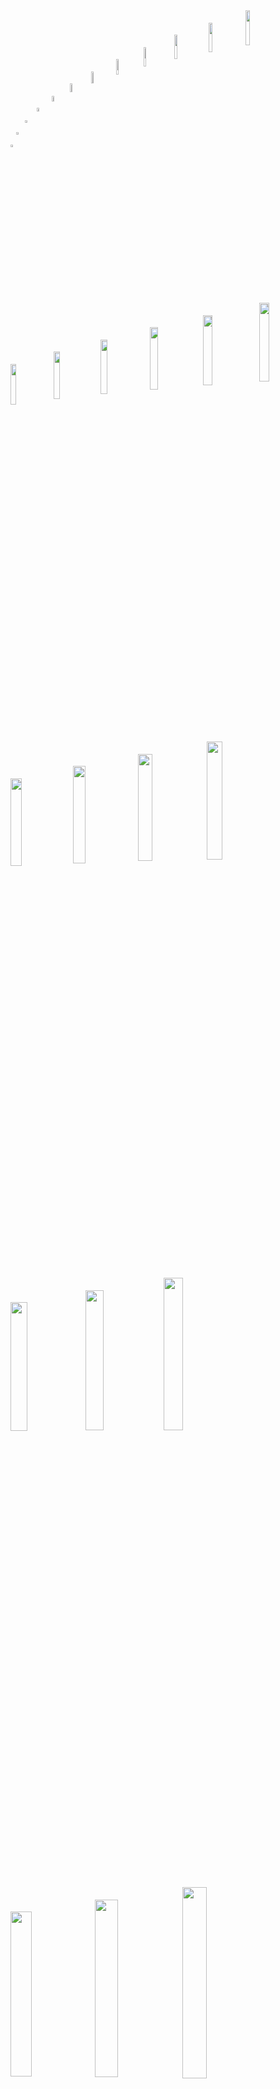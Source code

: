 <img src="https://i.pinimg.com/originals/4e/e7/96/4ee7962464f1664b8335d5b5c877a139.gif" align="center" width="1%" />
    <img src="https://i.pinimg.com/originals/4e/e7/96/4ee7962464f1664b8335d5b5c877a139.gif" align="center" width="2%" />
    <img src="https://i.pinimg.com/originals/4e/e7/96/4ee7962464f1664b8335d5b5c877a139.gif" align="center" width="3%" />
    <img src="https://i.pinimg.com/originals/4e/e7/96/4ee7962464f1664b8335d5b5c877a139.gif" align="center" width="4%" />
    <img src="https://i.pinimg.com/originals/4e/e7/96/4ee7962464f1664b8335d5b5c877a139.gif" align="center" width="5%" />
    <img src="https://i.pinimg.com/originals/4e/e7/96/4ee7962464f1664b8335d5b5c877a139.gif" align="center" width="6%" />
    <img src="https://i.pinimg.com/originals/4e/e7/96/4ee7962464f1664b8335d5b5c877a139.gif" align="center" width="7%" />
    <img src="https://i.pinimg.com/originals/4e/e7/96/4ee7962464f1664b8335d5b5c877a139.gif" align="center" width="8%" />
    <img src="https://i.pinimg.com/originals/4e/e7/96/4ee7962464f1664b8335d5b5c877a139.gif" align="center" width="9%" />
    <img src="https://i.pinimg.com/originals/4e/e7/96/4ee7962464f1664b8335d5b5c877a139.gif" align="center" width="10%" />
    <img src="https://i.pinimg.com/originals/4e/e7/96/4ee7962464f1664b8335d5b5c877a139.gif" align="center" width="11%" />
    <img src="https://i.pinimg.com/originals/4e/e7/96/4ee7962464f1664b8335d5b5c877a139.gif" align="center" width="12%" />
    <img src="https://i.pinimg.com/originals/4e/e7/96/4ee7962464f1664b8335d5b5c877a139.gif" align="center" width="13%" />
    <img src="https://i.pinimg.com/originals/4e/e7/96/4ee7962464f1664b8335d5b5c877a139.gif" align="center" width="14%" />
    <img src="https://i.pinimg.com/originals/4e/e7/96/4ee7962464f1664b8335d5b5c877a139.gif" align="center" width="15%" />
    <img src="https://i.pinimg.com/originals/4e/e7/96/4ee7962464f1664b8335d5b5c877a139.gif" align="center" width="16%" />
    <img src="https://i.pinimg.com/originals/4e/e7/96/4ee7962464f1664b8335d5b5c877a139.gif" align="center" width="17%" />
    <img src="https://i.pinimg.com/originals/4e/e7/96/4ee7962464f1664b8335d5b5c877a139.gif" align="center" width="18%" />
    <img src="https://i.pinimg.com/originals/4e/e7/96/4ee7962464f1664b8335d5b5c877a139.gif" align="center" width="19%" />
    <img src="https://i.pinimg.com/originals/4e/e7/96/4ee7962464f1664b8335d5b5c877a139.gif" align="center" width="20%" />
    <img src="https://i.pinimg.com/originals/4e/e7/96/4ee7962464f1664b8335d5b5c877a139.gif" align="center" width="21%" />
    <img src="https://i.pinimg.com/originals/4e/e7/96/4ee7962464f1664b8335d5b5c877a139.gif" align="center" width="22%" />
    <img src="https://i.pinimg.com/originals/4e/e7/96/4ee7962464f1664b8335d5b5c877a139.gif" align="center" width="23%" />
    <img src="https://i.pinimg.com/originals/4e/e7/96/4ee7962464f1664b8335d5b5c877a139.gif" align="center" width="24%" />
    <img src="https://i.pinimg.com/originals/4e/e7/96/4ee7962464f1664b8335d5b5c877a139.gif" align="center" width="25%" />
    <img src="https://i.pinimg.com/originals/4e/e7/96/4ee7962464f1664b8335d5b5c877a139.gif" align="center" width="26%" />
    <img src="https://i.pinimg.com/originals/4e/e7/96/4ee7962464f1664b8335d5b5c877a139.gif" align="center" width="27%" />
    <img src="https://i.pinimg.com/originals/4e/e7/96/4ee7962464f1664b8335d5b5c877a139.gif" align="center" width="28%" />
    <img src="https://i.pinimg.com/originals/4e/e7/96/4ee7962464f1664b8335d5b5c877a139.gif" align="center" width="29%" />
    <img src="https://i.pinimg.com/originals/4e/e7/96/4ee7962464f1664b8335d5b5c877a139.gif" align="center" width="30%" />
    <img src="https://i.pinimg.com/originals/4e/e7/96/4ee7962464f1664b8335d5b5c877a139.gif" align="center" width="31%" />
    <img src="https://i.pinimg.com/originals/4e/e7/96/4ee7962464f1664b8335d5b5c877a139.gif" align="center" width="32%" />
    <img src="https://i.pinimg.com/originals/4e/e7/96/4ee7962464f1664b8335d5b5c877a139.gif" align="center" width="33%" />
    <img src="https://i.pinimg.com/originals/4e/e7/96/4ee7962464f1664b8335d5b5c877a139.gif" align="center" width="34%" />
    <img src="https://i.pinimg.com/originals/4e/e7/96/4ee7962464f1664b8335d5b5c877a139.gif" align="center" width="35%" />
    <img src="https://i.pinimg.com/originals/4e/e7/96/4ee7962464f1664b8335d5b5c877a139.gif" align="center" width="36%" />
    <img src="https://i.pinimg.com/originals/4e/e7/96/4ee7962464f1664b8335d5b5c877a139.gif" align="center" width="37%" />
    <img src="https://i.pinimg.com/originals/4e/e7/96/4ee7962464f1664b8335d5b5c877a139.gif" align="center" width="38%" />
    <img src="https://i.pinimg.com/originals/4e/e7/96/4ee7962464f1664b8335d5b5c877a139.gif" align="center" width="39%" />
    <img src="https://i.pinimg.com/originals/4e/e7/96/4ee7962464f1664b8335d5b5c877a139.gif" align="center" width="40%" />
    <img src="https://i.pinimg.com/originals/4e/e7/96/4ee7962464f1664b8335d5b5c877a139.gif" align="center" width="41%" />
    <img src="https://i.pinimg.com/originals/4e/e7/96/4ee7962464f1664b8335d5b5c877a139.gif" align="center" width="42%" />
    <img src="https://i.pinimg.com/originals/4e/e7/96/4ee7962464f1664b8335d5b5c877a139.gif" align="center" width="43%" />
    <img src="https://i.pinimg.com/originals/4e/e7/96/4ee7962464f1664b8335d5b5c877a139.gif" align="center" width="44%" />
    <img src="https://i.pinimg.com/originals/4e/e7/96/4ee7962464f1664b8335d5b5c877a139.gif" align="center" width="45%" />
    <img src="https://i.pinimg.com/originals/4e/e7/96/4ee7962464f1664b8335d5b5c877a139.gif" align="center" width="46%" />
    <img src="https://i.pinimg.com/originals/4e/e7/96/4ee7962464f1664b8335d5b5c877a139.gif" align="center" width="47%" />
    <img src="https://i.pinimg.com/originals/4e/e7/96/4ee7962464f1664b8335d5b5c877a139.gif" align="center" width="48%" />
    <img src="https://i.pinimg.com/originals/4e/e7/96/4ee7962464f1664b8335d5b5c877a139.gif" align="center" width="49%" />
    <img src="https://i.pinimg.com/originals/4e/e7/96/4ee7962464f1664b8335d5b5c877a139.gif" align="center" width="50%" />
    <img src="https://i.pinimg.com/originals/4e/e7/96/4ee7962464f1664b8335d5b5c877a139.gif" align="center" width="51%" />
    <img src="https://i.pinimg.com/originals/4e/e7/96/4ee7962464f1664b8335d5b5c877a139.gif" align="center" width="52%" />
    <img src="https://i.pinimg.com/originals/4e/e7/96/4ee7962464f1664b8335d5b5c877a139.gif" align="center" width="53%" />
    <img src="https://i.pinimg.com/originals/4e/e7/96/4ee7962464f1664b8335d5b5c877a139.gif" align="center" width="54%" />
    <img src="https://i.pinimg.com/originals/4e/e7/96/4ee7962464f1664b8335d5b5c877a139.gif" align="center" width="55%" />
    <img src="https://i.pinimg.com/originals/4e/e7/96/4ee7962464f1664b8335d5b5c877a139.gif" align="center" width="56%" />
    <img src="https://i.pinimg.com/originals/4e/e7/96/4ee7962464f1664b8335d5b5c877a139.gif" align="center" width="57%" />
    <img src="https://i.pinimg.com/originals/4e/e7/96/4ee7962464f1664b8335d5b5c877a139.gif" align="center" width="58%" />
    <img src="https://i.pinimg.com/originals/4e/e7/96/4ee7962464f1664b8335d5b5c877a139.gif" align="center" width="59%" />
    <img src="https://i.pinimg.com/originals/4e/e7/96/4ee7962464f1664b8335d5b5c877a139.gif" align="center" width="60%" />
    <img src="https://i.pinimg.com/originals/4e/e7/96/4ee7962464f1664b8335d5b5c877a139.gif" align="center" width="61%" />
    <img src="https://i.pinimg.com/originals/4e/e7/96/4ee7962464f1664b8335d5b5c877a139.gif" align="center" width="62%" />
    <img src="https://i.pinimg.com/originals/4e/e7/96/4ee7962464f1664b8335d5b5c877a139.gif" align="center" width="63%" />
    <img src="https://i.pinimg.com/originals/4e/e7/96/4ee7962464f1664b8335d5b5c877a139.gif" align="center" width="64%" />
    <img src="https://i.pinimg.com/originals/4e/e7/96/4ee7962464f1664b8335d5b5c877a139.gif" align="center" width="65%" />
    <img src="https://i.pinimg.com/originals/4e/e7/96/4ee7962464f1664b8335d5b5c877a139.gif" align="center" width="66%" />
    <img src="https://i.pinimg.com/originals/4e/e7/96/4ee7962464f1664b8335d5b5c877a139.gif" align="center" width="67%" />
    <img src="https://i.pinimg.com/originals/4e/e7/96/4ee7962464f1664b8335d5b5c877a139.gif" align="center" width="68%" />
    <img src="https://i.pinimg.com/originals/4e/e7/96/4ee7962464f1664b8335d5b5c877a139.gif" align="center" width="69%" />
    <img src="https://i.pinimg.com/originals/4e/e7/96/4ee7962464f1664b8335d5b5c877a139.gif" align="center" width="70%" />
    <img src="https://i.pinimg.com/originals/4e/e7/96/4ee7962464f1664b8335d5b5c877a139.gif" align="center" width="71%" />
    <img src="https://i.pinimg.com/originals/4e/e7/96/4ee7962464f1664b8335d5b5c877a139.gif" align="center" width="72%" />
    <img src="https://i.pinimg.com/originals/4e/e7/96/4ee7962464f1664b8335d5b5c877a139.gif" align="center" width="73%" />
    <img src="https://i.pinimg.com/originals/4e/e7/96/4ee7962464f1664b8335d5b5c877a139.gif" align="center" width="74%" />
    <img src="https://i.pinimg.com/originals/4e/e7/96/4ee7962464f1664b8335d5b5c877a139.gif" align="center" width="75%" />
    <img src="https://i.pinimg.com/originals/4e/e7/96/4ee7962464f1664b8335d5b5c877a139.gif" align="center" width="76%" />
    <img src="https://i.pinimg.com/originals/4e/e7/96/4ee7962464f1664b8335d5b5c877a139.gif" align="center" width="77%" />
    <img src="https://i.pinimg.com/originals/4e/e7/96/4ee7962464f1664b8335d5b5c877a139.gif" align="center" width="78%" />
    <img src="https://i.pinimg.com/originals/4e/e7/96/4ee7962464f1664b8335d5b5c877a139.gif" align="center" width="79%" />
    <img src="https://i.pinimg.com/originals/4e/e7/96/4ee7962464f1664b8335d5b5c877a139.gif" align="center" width="80%" />
    <img src="https://i.pinimg.com/originals/4e/e7/96/4ee7962464f1664b8335d5b5c877a139.gif" align="center" width="81%" />
    <img src="https://i.pinimg.com/originals/4e/e7/96/4ee7962464f1664b8335d5b5c877a139.gif" align="center" width="82%" />
    <img src="https://i.pinimg.com/originals/4e/e7/96/4ee7962464f1664b8335d5b5c877a139.gif" align="center" width="83%" />
    <img src="https://i.pinimg.com/originals/4e/e7/96/4ee7962464f1664b8335d5b5c877a139.gif" align="center" width="84%" />
    <img src="https://i.pinimg.com/originals/4e/e7/96/4ee7962464f1664b8335d5b5c877a139.gif" align="center" width="85%" />
    <img src="https://i.pinimg.com/originals/4e/e7/96/4ee7962464f1664b8335d5b5c877a139.gif" align="center" width="86%" />
    <img src="https://i.pinimg.com/originals/4e/e7/96/4ee7962464f1664b8335d5b5c877a139.gif" align="center" width="87%" />
    <img src="https://i.pinimg.com/originals/4e/e7/96/4ee7962464f1664b8335d5b5c877a139.gif" align="center" width="88%" />
    <img src="https://i.pinimg.com/originals/4e/e7/96/4ee7962464f1664b8335d5b5c877a139.gif" align="center" width="89%" />
    <img src="https://i.pinimg.com/originals/4e/e7/96/4ee7962464f1664b8335d5b5c877a139.gif" align="center" width="90%" />
    <img src="https://i.pinimg.com/originals/4e/e7/96/4ee7962464f1664b8335d5b5c877a139.gif" align="center" width="91%" />
    <img src="https://i.pinimg.com/originals/4e/e7/96/4ee7962464f1664b8335d5b5c877a139.gif" align="center" width="92%" />
    <img src="https://i.pinimg.com/originals/4e/e7/96/4ee7962464f1664b8335d5b5c877a139.gif" align="center" width="93%" />
    <img src="https://i.pinimg.com/originals/4e/e7/96/4ee7962464f1664b8335d5b5c877a139.gif" align="center" width="94%" />
    <img src="https://i.pinimg.com/originals/4e/e7/96/4ee7962464f1664b8335d5b5c877a139.gif" align="center" width="95%" />
    <img src="https://i.pinimg.com/originals/4e/e7/96/4ee7962464f1664b8335d5b5c877a139.gif" align="center" width="96%" />
    <img src="https://i.pinimg.com/originals/4e/e7/96/4ee7962464f1664b8335d5b5c877a139.gif" align="center" width="97%" />
    <img src="https://i.pinimg.com/originals/4e/e7/96/4ee7962464f1664b8335d5b5c877a139.gif" align="center" width="98%" />
    <img src="https://i.pinimg.com/originals/4e/e7/96/4ee7962464f1664b8335d5b5c877a139.gif" align="center" width="99%" />
    <img src="https://i.pinimg.com/originals/4e/e7/96/4ee7962464f1664b8335d5b5c877a139.gif" align="center" width="100%" />
